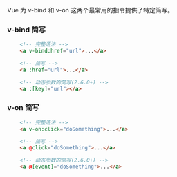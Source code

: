 
Vue 为 v-bind 和 v-on 这两个最常用的指令提供了特定简写。

### v-bind 简写

```html
    <!-- 完整语法 -->
    <a v-bind:href="url">...</a>

    <!-- 简写 -->
    <a :href="url">...</a>

    <!-- 动态参数的简写(2.6.0+) -->
    <a :[key]="url"></a>
```

### v-on 简写

```html
    <!-- 完整语法 -->
    <a v-on:click="doSomething">...</a>

    <!-- 简写 -->
    <a @click="doSomething">...</a>

    <!-- 动态参数的简写(2.6.0+) -->
    <a @[event]="doSomething">...</a>
```
